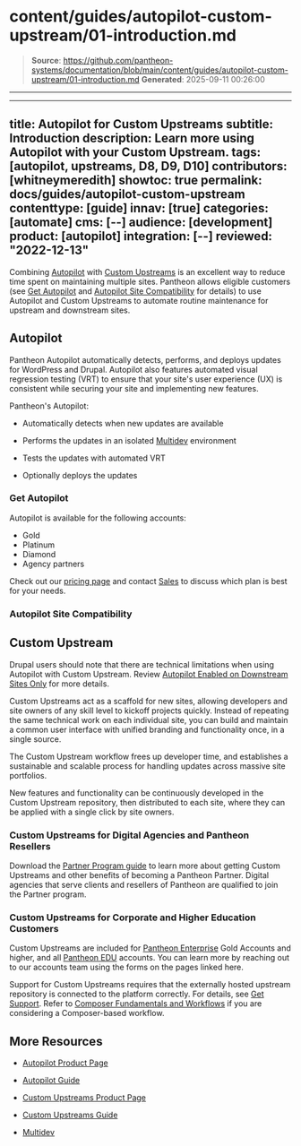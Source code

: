 # content/guides/autopilot-custom-upstream/01-introduction.md

> **Source**: https://github.com/pantheon-systems/documentation/blob/main/content/guides/autopilot-custom-upstream/01-introduction.md
> **Generated**: 2025-09-11 00:26:00

---

---
title: Autopilot for Custom Upstreams
subtitle: Introduction
description: Learn more using Autopilot with your Custom Upstream.
tags: [autopilot, upstreams, D8, D9, D10]
contributors: [whitneymeredith]
showtoc: true
permalink: docs/guides/autopilot-custom-upstream
contenttype: [guide]
innav: [true]
categories: [automate]
cms: [--]
audience: [development]
product: [autopilot]
integration: [--]
reviewed: "2022-12-13"
---

Combining [Autopilot](/guides/autopilot) with [Custom Upstreams](/guides/custom-upstream) is an excellent way to reduce time spent on maintaining multiple sites. Pantheon allows eligible customers (see [Get Autopilot](#get-autopilot) and [Autopilot Site Compatibility](#autopilot-site-compatibility) for details) to use Autopilot and Custom Upstreams to automate routine maintenance for upstream and downstream sites.

## Autopilot

Pantheon Autopilot automatically detects, performs, and deploys updates for WordPress and Drupal. Autopilot also features automated visual regression testing (VRT) to ensure that your site's user experience (UX) is consistent while securing your site and implementing new features.

Pantheon's Autopilot:

- Automatically detects when new updates are available

- Performs the updates in an isolated [Multidev](/guides/multidev) environment

- Tests the updates with automated VRT

- Optionally deploys the updates

### Get Autopilot

Autopilot is available for the following accounts:

 - Gold
 - Platinum
 - Diamond
 - Agency partners

Check out our [pricing page](https://pantheon.io/plans/pricing?docs) and contact [Sales](https://pantheon.io/contact-sales?docs) to discuss which plan is best for your needs.

### Autopilot Site Compatibility

<Partial file="autopilot/autopilot-compatibility.md" />

## Custom Upstream

<Alert title="Note: Drupal Compatibility"  type="info" >

Drupal users should note that there are technical limitations when using Autopilot with Custom Upstream. Review [Autopilot Enabled on Downstream Sites Only](/guides/autopilot-custom-upstream/autopilot-custom-upstream-config#autopilot-enabled-on-downstream-sites-only) for more details.

</Alert>



Custom Upstreams act as a scaffold for new sites, allowing developers and site owners of any skill level to kickoff projects quickly.
Instead of repeating the same technical work on each individual site, you can build and maintain a common user interface with unified branding and functionality once, in a single source.

The Custom Upstream workflow frees up developer time, and establishes a sustainable and scalable process for handling updates across massive site portfolios.

New features and functionality can be continuously developed in the Custom Upstream repository, then distributed to each site, where they can be applied with a single click by site owners.

### Custom Upstreams for Digital Agencies and Pantheon Resellers

Download the [Partner Program guide](https://pantheon.io/resources/pantheon-partner-program-guide?docs) to learn more about getting Custom Upstreams and other benefits of becoming a Pantheon Partner. Digital agencies that serve clients and resellers of Pantheon are qualified to join the Partner program.

### Custom Upstreams for Corporate and Higher Education Customers

Custom Upstreams are included for [Pantheon Enterprise](https://pantheon.io/plans/elite) Gold Accounts and higher, and all [Pantheon EDU](https://pantheon.io/edu) accounts. You can learn more by reaching out to our accounts team using the forms on the pages linked here.

<Alert title="Note" type="info">

Support for Custom Upstreams requires that the externally hosted upstream repository is connected to the platform correctly. For details, see [Get Support](/guides/support/#custom-upstreams). Refer to [Composer Fundamentals and Workflows](/guides/composer) if you are considering a Composer-based workflow.

</Alert>

## More Resources

- [Autopilot Product Page](https://pantheon.io/autopilot?docs)

- [Autopilot Guide](/guides/autopilot/)

- [Custom Upstreams Product Page](https://pantheon.io/upstreams)

- [Custom Upstreams Guide](/guides/custom-upstream)

- [Multidev](/guides/multidev)

